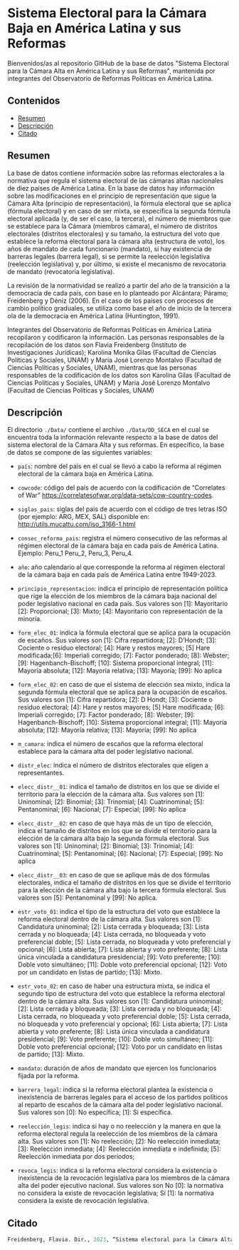 # Sistema Electoral para la Cámara Baja en América Latina y sus Reformas

Bienvenidos/as al repositorio GitHub de la base de datos "Sistema Electoral para la Cámara Alta en América Latina y sus Reformas", mantenida por integrantes del Observatorio de Reformas Políticas en América Latina.

## Contenidos

-   [Resumen](#resumen)
-   [Descripción](#descripción)
-   [Citado](#citado)

## Resumen

La base de datos contiene información sobre las reformas electorales a la normativa que regula el sistema electoral de las cámaras altas nacionales de diez países de América Latina. En la base de datos hay información sobre las modificaciones en el principio de representación que sigue la Cámara Alta (principio de representación), la fórmula electoral que se aplica (fórmula electoral) y en caso de ser mixta, se especifica la segunda fórmula electoral aplicada (y, de ser el caso, la tercera), el número de miembros que se establece para la Cámara (miembros cámara), el número de distritos electorales (distritos electorales) y su tamaño, la estructura del voto que establece la reforma electoral para la cámara alta (estructura de voto), los años de mandato de cada funcionario (mandato), si hay existencia de barreras legales (barrera legal), si se permite la reelección legislativa (reelección legislativa) y, por último, si existe el mecanismo de revocatoria de mandato (revocatoria legislativa).

La revisión de la normatividad se realizó a partir del año de la transición a la democracia de cada país, con base en lo planteado por Alcántara; Páramo; Freidenberg y Déniz (2006). En el caso de los países con procesos de cambio político graduales, se utiliza como base el año de inicio de la tercera ola de la democracia en América Latina (Huntington, 1991).

Integrantes del Observatorio de Reformas Políticas en América Latina recopilaron y codificaron la información. Las personas responsables de la recopilación de los datos son Flavia Freidenberg (Instituto de Investigaciones Jurídicas); Karolina Monika Gilas (Facultad de Ciencias Políticas y Sociales, UNAM) y María José Lorenzo Montalvo (Facultad de Ciencias Políticas y Sociales, UNAM), mientras que las personas responsables de la codificación de los datos son Karolina Gilas (Facultad de Ciencias Políticas y Sociales, UNAM) y María José Lorenzo Montalvo (Facultad de Ciencias Políticas y Sociales, UNAM)

## Descripción

El directorio `./Data/` contiene el archivo `./Data/DD_SECA` en el cual se encuentra toda la información relevante respecto a la base de datos del sistema electoral de la Cámara Alta y sus reformas. En específico, la base de datos se compone de las siguientes variables:

-   `país`: nombre del país en el cual se llevó a cabo la reforma al régimen electoral de la cámara baja en América Latina.

-   `cowcode`: código del país de acuerdo con la codificación de “Correlates of War”
https://correlatesofwar.org/data-sets/cow-country-codes.

-   `siglas_pais`: siglas del país de acuerdo con el código de tres letras ISO (por ejemplo: ARG, MEX, SAL) disponible en: http://utils.mucattu.com/iso_3166-1.html 

-   `consec_reforma_pais`: registra el número consecutivo de las reformas al régimen electoral de la cámara baja en cada país de América Latina. Ejemplo: Peru_1 Peru_2, Peru_3, Peru_4.

-   `año`: año calendario al que corresponde la reforma al régimen electoral de la cámara baja en cada país de América Latina entre 1949-2023.

-   `principio_representacion`: indica el principio de representación política que rige la elección de los miembros de la cámara baja nacional del poder legislativo nacional en cada país. Sus valores son [1]: Mayoritario [2]: Proporcional; [3]: Mixto; [4]: Mayoritario con representación de la minoría.

-   `form_elec_01`: indica la fórmula electoral que se aplica para la ocupación de escaños. Sus valores son [1]: Cifra repartidora; [2]: D’Hondt; [3]: Cociente o residuo electoral; [4]: Hare y restos mayores; [5] Hare modificada;[6]: Imperiali corregido; [7]: Factor ponderado; [8]: Webster; [9]: Hagenbanch-Bischoff; [10]: Sistema proporcional integral; [11]: Mayoría absoluta; [12]: Mayoría relativa; [13]: Mayoría; [99]: No aplica

-   `form_elec_02`: en caso de que el sistema de elección sea mixto, indica la segunda fórmula electoral que se aplica para la ocupación de escaños. Sus valores son [1]: Cifra repartidora; [2]: D ́Hondt; [3]: Cociente o residuo electoral; [4]: Hare y restos mayores; [5] Hare modificada; [6]: Imperiali corregido; [7]: Factor ponderado; [8]: Webster; [9]: Hagenbanch-Bischoff; [10]: Sistema proporcional integral; [11]: Mayoría absoluta; [12]: Mayoría relativa; [13]: Mayoría; [99]: No aplica

-   `m_camara`: indica el número de escaños que la reforma electoral establece para la cámara alta del poder legislativo nacional.

-   `distr_elec`: indica el número de distritos electorales que eligen a representantes.

-   `elecc_distr__01`: indica el tamaño de distritos en los que se divide el territorio para la elección de la cámara alta. Sus valores son [1]: Uninominal; [2]: Binomial; [3]: Trinomial; [4]: Cuatrinominal; [5]: Pentanominal; [6]: Nacional; [7]: Especial; [99]: No aplica

-   `elecc_distr__02`: en caso de que haya más de un tipo de elección, indica el tamaño de distritos en los que se divide el territorio para la elección de la cámara alta bajo la segunda fórmula electoral. Sus valores son [1]: Uninominal; [2]: Binomial; [3]: Trinomial; [4]: Cuatrinominal; [5]: Pentanominal; [6]: Nacional; [7]: Especial; [99]: No aplica

-   `elecc_distr__03`: en caso de que se aplique más de dos fórmulas electorales, indica el tamaño de distritos en los que se divide el territorio para la elección de la cámara alta bajo la tercera fórmula electoral. Sus valores son [5]: Pentanominal y [99]: No aplica.

-   `estr_voto_01`: indica el tipo de la estructura del voto que establece la reforma electoral dentro de la cámara alta. Sus valores son [1]: Candidatura uninominal; [2]: Lista cerrada y bloqueada; [3]: Lista cerrada y no bloqueada; [4]: Lista cerrada, no bloqueada y voto preferencial doble; [5]: Lista cerrada, no bloqueada y voto preferencial y opcional; [6]: Lista abierta; [7]: Lista abierta y voto preferente; [8]: Lista única vinculada a candidatura presidencial; [9]: Voto preferente; [10]: Doble voto simultáneo; [11]: Doble voto preferencial opcional; [12]: Voto por un candidato en listas de partido; [13]: Mixto.

-   `estr_voto_02`: en caso de haber una estructura mixta, se indica el segundo tipo de estructura del voto que establece la reforma electoral dentro de la cámara alta. Sus valores son [1]: Candidatura uninominal; [2]: Lista cerrada y bloqueada; [3]: Lista cerrada y no bloqueada; [4]: Lista cerrada, no bloqueada y voto preferencial doble; [5]: Lista cerrada, no bloqueada y voto preferencial y opcional; [6]: Lista abierta; [7]: Lista abierta y voto preferente; [8]: Lista única vinculada a candidatura presidencial; [9]: Voto preferente; [10]: Doble voto simultáneo; [11]: Doble voto preferencial opcional; [12]: Voto por un candidato en listas de partido; [13]: Mixto.

-   `mandato`: duración de años de mandato que ejercen los funcionarios fijada por la reforma.

-   `barrera_legal`: indica si la reforma electoral plantea la existencia o inexistencia de barreras legales para el acceso de los partidos políticos al reparto de escaños de la cámara alta del poder legislativo nacional. Sus valores son [0]: No específica; [1]: Si específica.

-   `reelección_legis`: indica si hay o no reelección y la manera en que la reforma electoral regula la reelección de los miembros de la cámara alta. Sus valores son  [1]: No reelección; [2]: No reelección inmediata; [3]: Reelección inmediata; [4]: Reelección inmediata e indefinida; [5]: Reelección inmediata por dos períodos;

-   `revoca_legis`: indica si la reforma electoral considera la existencia o inexistencia de la revocación legislativa para los miembros de la cámara alta del poder ejecutivo nacional. Sus valores son No [0]: la normativa no considera la existe de revocación legislativa; Sí [1]: la normativa considera la existe de revocación legislativa.


## Citado

``` r
Freidenberg, Flavia. Dir., 2023, “Sistema electoral para la Cámara Alta en América Latina y sus reformas”, Observatorio de Reformas Políticas en América Latina (1978-2023). Ciudad de México: Instituto de Investigaciones Jurídicas (IIJ-UNAM) y Washington, D.C.: Secretaría para el Fortalecimiento de la Democracia de la Organización de los Estados Americanos (SFD/OEA), V2. DOI: https://doi.org/10.5281/zenodo.8263240
```